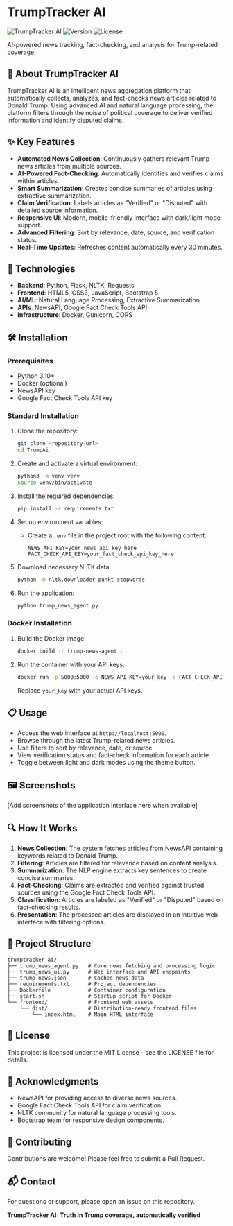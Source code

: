 # TrumpTracker AI

<img alt="TrumpTracker AI" src="https://img.shields.io/badge/AI Powered-News Analysis-blue">
<img alt="Version" src="https://img.shields.io/badge/version-1.0-green">
<img alt="License" src="https://img.shields.io/badge/license-MIT-lightgrey">

AI-powered news tracking, fact-checking, and analysis for Trump-related coverage.

## 📰 About TrumpTracker AI

TrumpTracker AI is an intelligent news aggregation platform that automatically collects, analyzes, and fact-checks news articles related to Donald Trump. Using advanced AI and natural language processing, the platform filters through the noise of political coverage to deliver verified information and identify disputed claims.

## ✨ Key Features

- **Automated News Collection**: Continuously gathers relevant Trump news articles from multiple sources.
- **AI-Powered Fact-Checking**: Automatically identifies and verifies claims within articles.
- **Smart Summarization**: Creates concise summaries of articles using extractive summarization.
- **Claim Verification**: Labels articles as "Verified" or "Disputed" with detailed source information.
- **Responsive UI**: Modern, mobile-friendly interface with dark/light mode support.
- **Advanced Filtering**: Sort by relevance, date, source, and verification status.
- **Real-Time Updates**: Refreshes content automatically every 30 minutes.

## 🚀 Technologies

- **Backend**: Python, Flask, NLTK, Requests
- **Frontend**: HTML5, CSS3, JavaScript, Bootstrap 5
- **AI/ML**: Natural Language Processing, Extractive Summarization
- **APIs**: NewsAPI, Google Fact Check Tools API
- **Infrastructure**: Docker, Gunicorn, CORS

## 🛠️ Installation

### Prerequisites

- Python 3.10+
- Docker (optional)
- NewsAPI key
- Google Fact Check Tools API key

### Standard Installation

1. Clone the repository:
    ```sh
    git clone <repository-url>
    cd TrumpAi
    ```

2. Create and activate a virtual environment:
    ```sh
    python3 -m venv venv
    source venv/bin/activate
    ```

3. Install the required dependencies:
    ```sh
    pip install -r requirements.txt
    ```

4. Set up environment variables:
    - Create a `.env` file in the project root with the following content:
        ```properties
        NEWS_API_KEY=your_news_api_key_here
        FACT_CHECK_API_KEY=your_fact_check_api_key_here
        ```

5. Download necessary NLTK data:
    ```sh
    python -m nltk.downloader punkt stopwords
    ```

6. Run the application:
    ```sh
    python trump_news_agent.py
    ```

### Docker Installation

1. Build the Docker image:
    ```sh
    docker build -t trump-news-agent .
    ```

2. Run the container with your API keys:
    ```sh
    docker run -p 5000:5000 -e NEWS_API_KEY=your_key -e FACT_CHECK_API_KEY=your_key trump-news-agent
    ```
    Replace `your_key` with your actual API keys.

## 📋 Usage

- Access the web interface at `http://localhost:5000`.
- Browse through the latest Trump-related news articles.
- Use filters to sort by relevance, date, or source.
- View verification status and fact-check information for each article.
- Toggle between light and dark modes using the theme button.

## 🖼️ Screenshots

[Add screenshots of the application interface here when available]

## 🔍 How It Works

1. **News Collection**: The system fetches articles from NewsAPI containing keywords related to Donald Trump.
2. **Filtering**: Articles are filtered for relevance based on content analysis.
3. **Summarization**: The NLP engine extracts key sentences to create concise summaries.
4. **Fact-Checking**: Claims are extracted and verified against trusted sources using the Google Fact Check Tools API.
5. **Classification**: Articles are labeled as "Verified" or "Disputed" based on fact-checking results.
6. **Presentation**: The processed articles are displayed in an intuitive web interface with filtering options.

## 🧩 Project Structure 

```
trumptracker-ai/
├── trump_news_agent.py   # Core news fetching and processing logic
├── trump_news_ui.py      # Web interface and API endpoints
├── trump_news.json       # Cached news data
├── requirements.txt      # Project dependencies
├── Dockerfile            # Container configuration
├── start.sh              # Startup script for Docker
└── frontend/             # Frontend web assets
    └── dist/             # Distribution-ready frontend files
        └── index.html    # Main HTML interface
```

## 📝 License

This project is licensed under the MIT License - see the LICENSE file for details.

## 🙏 Acknowledgments

- NewsAPI for providing access to diverse news sources.
- Google Fact Check Tools API for claim verification.
- NLTK community for natural language processing tools.
- Bootstrap team for responsive design components.

## 🤝 Contributing

Contributions are welcome! Please feel free to submit a Pull Request.

## 📬 Contact

For questions or support, please open an issue on this repository.

**TrumpTracker AI: Truth in Trump coverage, automatically verified**
